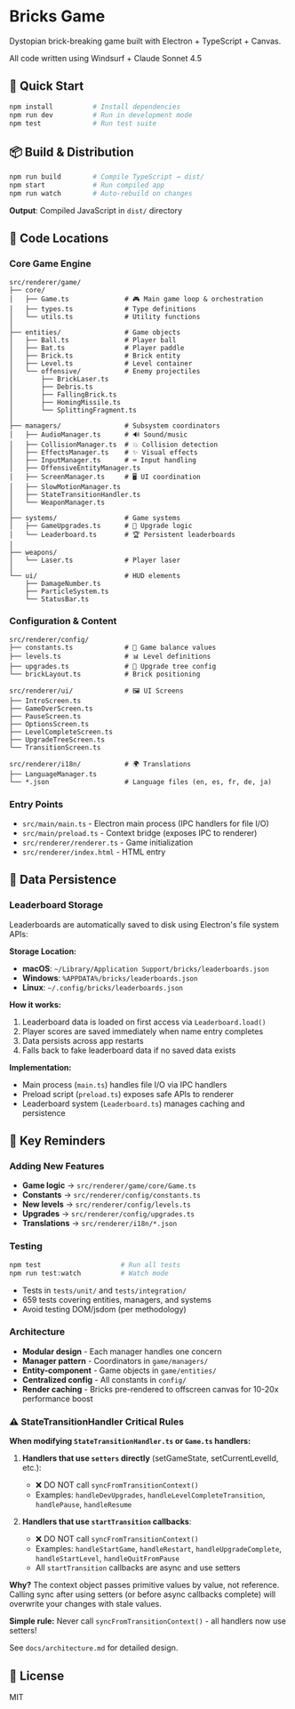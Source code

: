 # Bricks Game

Dystopian brick-breaking game built with Electron + TypeScript + Canvas.

All code written using Windsurf + Claude Sonnet 4.5

## 🚀 Quick Start

```bash
npm install          # Install dependencies
npm run dev          # Run in development mode
npm test             # Run test suite
```

## 📦 Build & Distribution

```bash
npm run build        # Compile TypeScript → dist/
npm start            # Run compiled app
npm run watch        # Auto-rebuild on changes
```

**Output**: Compiled JavaScript in `dist/` directory

## 📁 Code Locations

### Core Game Engine
```
src/renderer/game/
├── core/
│   ├── Game.ts              # 🎮 Main game loop & orchestration
│   ├── types.ts             # Type definitions
│   └── utils.ts             # Utility functions
│
├── entities/                # Game objects
│   ├── Ball.ts              # Player ball
│   ├── Bat.ts               # Player paddle
│   ├── Brick.ts             # Brick entity
│   ├── Level.ts             # Level container
│   └── offensive/           # Enemy projectiles
│       ├── BrickLaser.ts
│       ├── Debris.ts
│       ├── FallingBrick.ts
│       ├── HomingMissile.ts
│       └── SplittingFragment.ts
│
├── managers/                # Subsystem coordinators
│   ├── AudioManager.ts      # 🔊 Sound/music
│   ├── CollisionManager.ts  # 💥 Collision detection
│   ├── EffectsManager.ts    # ✨ Visual effects
│   ├── InputManager.ts      # ⌨️ Input handling
│   ├── OffensiveEntityManager.ts
│   ├── ScreenManager.ts     # 🖥️ UI coordination
│   ├── SlowMotionManager.ts
│   ├── StateTransitionHandler.ts
│   └── WeaponManager.ts
│
├── systems/                 # Game systems
│   ├── GameUpgrades.ts      # 💪 Upgrade logic
│   └── Leaderboard.ts       # 🏆 Persistent leaderboards
│
├── weapons/
│   └── Laser.ts             # Player laser
│
└── ui/                      # HUD elements
    ├── DamageNumber.ts
    ├── ParticleSystem.ts
    └── StatusBar.ts
```

### Configuration & Content
```
src/renderer/config/
├── constants.ts             # 🎯 Game balance values
├── levels.ts                # 📊 Level definitions
├── upgrades.ts              # 🌳 Upgrade tree config
└── brickLayout.ts           # Brick positioning

src/renderer/ui/             # 🖼️ UI Screens
├── IntroScreen.ts
├── GameOverScreen.ts
├── PauseScreen.ts
├── OptionsScreen.ts
├── LevelCompleteScreen.ts
├── UpgradeTreeScreen.ts
└── TransitionScreen.ts

src/renderer/i18n/           # 🌍 Translations
├── LanguageManager.ts
└── *.json                   # Language files (en, es, fr, de, ja)
```

### Entry Points
- `src/main/main.ts` - Electron main process (IPC handlers for file I/O)
- `src/main/preload.ts` - Context bridge (exposes IPC to renderer)
- `src/renderer/renderer.ts` - Game initialization
- `src/renderer/index.html` - HTML entry

## 💾 Data Persistence

### Leaderboard Storage
Leaderboards are automatically saved to disk using Electron's file system APIs:

**Storage Location:**
- **macOS**: `~/Library/Application Support/bricks/leaderboards.json`
- **Windows**: `%APPDATA%/bricks/leaderboards.json`
- **Linux**: `~/.config/bricks/leaderboards.json`

**How it works:**
1. Leaderboard data is loaded on first access via `Leaderboard.load()`
2. Player scores are saved immediately when name entry completes
3. Data persists across app restarts
4. Falls back to fake leaderboard data if no saved data exists

**Implementation:**
- Main process (`main.ts`) handles file I/O via IPC handlers
- Preload script (`preload.ts`) exposes safe APIs to renderer
- Leaderboard system (`Leaderboard.ts`) manages caching and persistence

## 🔑 Key Reminders

### Adding New Features
- **Game logic** → `src/renderer/game/core/Game.ts`
- **Constants** → `src/renderer/config/constants.ts`
- **New levels** → `src/renderer/config/levels.ts`
- **Upgrades** → `src/renderer/config/upgrades.ts`
- **Translations** → `src/renderer/i18n/*.json`

### Testing
```bash
npm test                    # Run all tests
npm run test:watch          # Watch mode
```
- Tests in `tests/unit/` and `tests/integration/`
- 659 tests covering entities, managers, and systems
- Avoid testing DOM/jsdom (per methodology)

### Architecture
- **Modular design** - Each manager handles one concern
- **Manager pattern** - Coordinators in `game/managers/`
- **Entity-component** - Game objects in `game/entities/`
- **Centralized config** - All constants in `config/`
- **Render caching** - Bricks pre-rendered to offscreen canvas for 10-20x performance boost

### ⚠️ StateTransitionHandler Critical Rules

**When modifying `StateTransitionHandler.ts` or `Game.ts` handlers:**

1. **Handlers that use `setters` directly** (setGameState, setCurrentLevelId, etc.):
   - ❌ DO NOT call `syncFromTransitionContext()`
   - Examples: `handleDevUpgrades`, `handleLevelCompleteTransition`, `handlePause`, `handleResume`

2. **Handlers that use `startTransition` callbacks**:
   - ❌ DO NOT call `syncFromTransitionContext()`
   - Examples: `handleStartGame`, `handleRestart`, `handleUpgradeComplete`, `handleStartLevel`, `handleQuitFromPause`
   - All `startTransition` callbacks are async and use setters

**Why?** The context object passes primitive values by value, not reference. Calling sync after using setters (or before async callbacks complete) will overwrite your changes with stale values.

**Simple rule:** Never call `syncFromTransitionContext()` - all handlers now use setters!

See `docs/architecture.md` for detailed design.

## 📝 License

MIT
